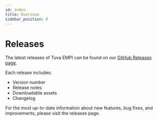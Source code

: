 ```yaml
---
id: index
title: Overview
sidebar_position: 0
---
```


# Releases

The latest releases of Tuva EMPI can be found on our [GitHub Releases page](https://github.com/tuva-health/tuva_empi/releases).

Each release includes:

- Version number
- Release notes
- Downloadable assets
- Changelog

For the most up-to-date information about new features, bug fixes, and improvements, please visit the releases page.
